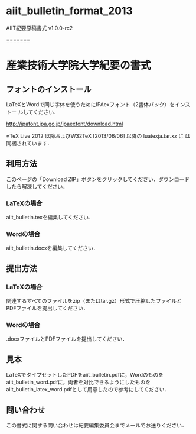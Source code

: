 aiit_bulletin_format_2013
=========================

AIIT紀要原稿書式
v1.0.0-rc2

=======
# 産業技術大学院大学紀要の書式

## フォントのインストール

LaTeXとWordで同じ字体を使うためにIPAexフォント（2書体パック）をインストー
ルしてください．

http://ipafont.ipa.go.jp/ipaexfont/download.html

※TeX Live 2012 以降およびW32TeX [2013/06/06] 以降の luatexja.tar.xz に
は同梱されています．

## 利用方法

このページの「Download ZIP」ボタンをクリックしてください．ダウンロード
したら解凍してください．

### LaTeXの場合

aiit_bulletin.texを編集してください．

### Wordの場合

aiit_bulletin.docxを編集してください．

## 提出方法

### LaTeXの場合

関連するすべてのファイルをzip（またはtar.gz）形式で圧縮したファイルと
PDFファイルを提出してください．

### Wordの場合

.docxファイルとPDFファイルを提出してください．

## 見本

LaTeXでタイプセットしたPDFをaiit_bulletin.pdfに，Wordのものをaiit_bulletin_word.pdfに，両者を対比できるようにしたものをaiit_bulletin_latex_word.pdfとして用意したので参考にしてください．

## 問い合わせ

この書式に関する問い合わせは紀要編集委員会までメールでお送りください．


